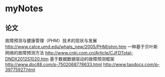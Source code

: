 # myNotes
## 论文
故障预测与健康管理（PHM）技术的现状与发展 http://www.calce.umd.edu/whats_new/2005/PHM/phm.htm
一种基于贝叶斯网络的故障预测方法 http://www.cnki.com.cn/Article/CJFDTotal-DNDX2012S1020.htm
基于数据数据驱动的故障预测框架  http://www.doc88.com/p-7502068778633.html    http://www.taodocs.com/p-39775927.html
